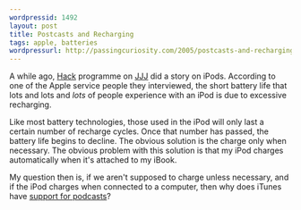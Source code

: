 ```yaml
---
wordpressid: 1492
layout: post
title: Postcasts and Recharging
tags: apple, batteries
wordpressurl: http://passingcuriosity.com/2005/postcasts-and-recharging/
---
```


A while ago, <a href="http://www.abc.net.au/triplej/hack/">Hack</a> programme
on <a href="http://www.triplej.net.au/">JJJ</a> did a story on iPods. According
to one of the Apple service people they interviewed, the short battery life
that lots and lots and *lots* of people experience with an iPod is due to
excessive recharging.

Like most battery technologies, those used in the iPod will only last a certain
number of recharge cycles. Once that number has passed, the battery life begins
to decline. The obvious solution is the charge only when necessary. The obvious
problem with this solution is that my iPod charges automatically when it's
attached to my iBook.

My question then is, if we aren't supposed to charge unless necessary, and if
the iPod charges when connected to a computer, then why does iTunes have <a
href="http://www.apple.com/podcasting/">support for podcasts</a>?
